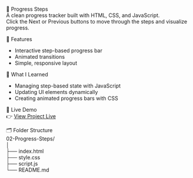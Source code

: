 🔄 Progress Steps  
A clean progress tracker built with HTML, CSS, and JavaScript.  
Click the Next or Previous buttons to move through the steps and visualize progress.

🧩 Features  
- Interactive step-based progress bar  
- Animated transitions  
- Simple, responsive layout  

🧠 What I Learned  
- Managing step-based state with JavaScript  
- Updating UI elements dynamically  
- Creating animated progress bars with CSS  

🚀 Live Demo  
👉 [View Project Live](https://alireza-la.github.io/50_Projects_50_Days/02-Progress-Steps/)

🗂️ Folder Structure  
02-Progress-Steps/  
│  
├── index.html  
├── style.css  
├── script.js  
└── README.md
